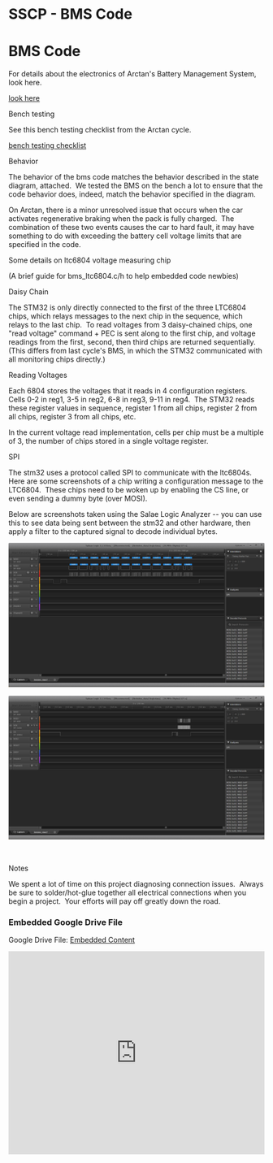 # SSCP - BMS Code

# BMS Code

For details about the electronics of Arctan's Battery Management System, look here.

[look here](/home/sscp-2014-2015/electrical-2014-2015/electrical-systems/battery-management-system)

Bench testing

See this bench testing checklist from the Arctan cycle.

[ bench testing checklist](https://docs.google.com/document/d/1EEOJ7IxkHQTvJY7_j1sleBIgUgakBDCaz2qeHwBmjvc/edit?usp=sharing)

Behavior

The behavior of the bms code matches the behavior described in the state diagram, attached.  We tested the BMS on the bench a lot to ensure that the code behavior does, indeed, match the behavior specified in the diagram.

On Arctan, there is a minor unresolved issue that occurs when the car activates regenerative braking when the pack is fully charged.  The combination of these two events causes the car to hard fault, it may have something to do with exceeding the battery cell voltage limits that are specified in the code.

Some details on ltc6804 voltage measuring chip

(A brief guide for bms_ltc6804.c/h to help embedded code newbies)

Daisy Chain

The STM32 is only directly connected to the first of the three LTC6804 chips, which relays messages to the next chip in the sequence, which relays to the last chip.  To read voltages from 3 daisy-chained chips, one "read voltage" command + PEC is sent along to the first chip, and voltage readings from the first, second, then third chips are returned sequentially.   (This differs from last cycle's BMS, in which the STM32 communicated with all monitoring chips directly.)

Reading Voltages

Each 6804 stores the voltages that it reads in 4 configuration registers.  Cells 0-2 in reg1, 3-5 in reg2, 6-8 in reg3, 9-11 in reg4.  The STM32 reads these register values in sequence, register 1 from all chips, register 2 from all chips, register 3 from all chips, etc.

In the current voltage read implementation, cells per chip must be a multiple of 3, the number of chips stored in a single voltage register. 

SPI

The stm32 uses a protocol called SPI to communicate with the ltc6804s.  Here are some screenshots of a chip writing a configuration message to the LTC6804.  These chips need to be woken up by enabling the CS line, or even sending a dummy byte (over MOSI).

Below are screenshots taken using the Salae Logic Analyzer -- you can use this to see data being sent between the stm32 and other hardware, then apply a filter to the captured signal to decode individual bytes.

![](../../../../../assets/image_f319089298.png)

![](../../../../../assets/image_f501672f59.png)

     

Notes

We spent a lot of time on this project diagnosing connection issues.  Always be sure to solder/hot-glue together all electrical connections when you begin a project.  Your efforts will pay off greatly down the road.

[](https://drive.google.com/folderview?id=1HR9mloEnAwuRQPnVYcGRzuxIMcqwAfDH)

### Embedded Google Drive File

Google Drive File: [Embedded Content](https://drive.google.com/embeddedfolderview?id=1HR9mloEnAwuRQPnVYcGRzuxIMcqwAfDH#list)

<iframe width="100%" height="400" src="https://drive.google.com/embeddedfolderview?id=1HR9mloEnAwuRQPnVYcGRzuxIMcqwAfDH#list" frameborder="0"></iframe>

